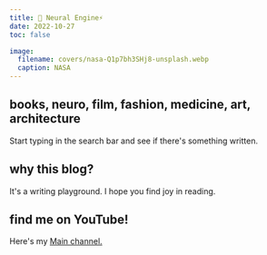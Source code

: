 ```yaml
---
title: 🧠 Neural Engine⚡
date: 2022-10-27
toc: false

image:
  filename: covers/nasa-Q1p7bh3SHj8-unsplash.webp
  caption: NASA
---
```


## books, neuro, film, fashion, medicine, art, architecture
Start typing in the search bar and see if there's something written. 

## why this blog?
It's a writing playground. I hope you find joy in reading. 

## find me on YouTube!

Here's my [Main channel.](https://www.youtube.com/channel/UCxmWaR-efUu58xKeoSZ3ySw)
